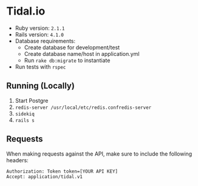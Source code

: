 # Tidal.io

- Ruby version: `2.1.1`
- Rails version: `4.1.0`
- Database requirements:
	- Create database for development/test
	- Create database name/host in application.yml
	- Run `rake db:migrate` to instantiate
- Run tests with `rspec`

## Running (Locally)

1. Start Postgre
2. `redis-server /usr/local/etc/redis.confredis-server`
3. `sidekiq`
4. `rails s`

## Requests

When making requests against the API, make sure to include the following headers:

```http
Authorization: Token token=[YOUR API KEY]
Accept: application/tidal.v1
```